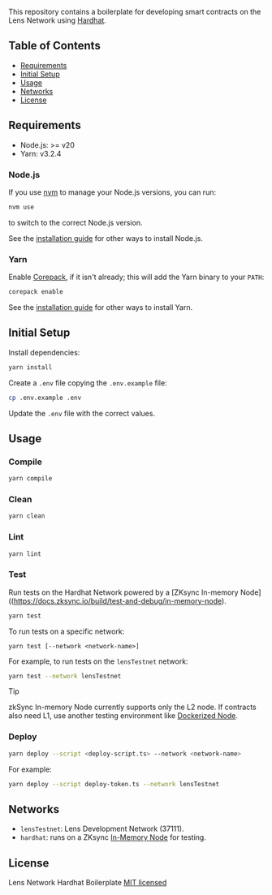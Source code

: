 

This repository contains a boilerplate for developing smart contracts on the Lens Network using [Hardhat](https://hardhat.org/).

## Table of Contents <!-- omit in toc -->

- [Requirements](#requirements)
- [Initial Setup](#initial-setup)
- [Usage](#usage)
- [Networks](#networks)
- [License](#license)

## Requirements

- Node.js: >= v20
- Yarn: v3.2.4

### Node.js <!-- omit in toc -->

If you use [nvm](https://github.com/nvm-sh/nvm) to manage your Node.js versions, you can run:

```bash
nvm use
```

to switch to the correct Node.js version.

See the [installation guide](https://nodejs.org/en/download/package-manager) for other ways to install Node.js.

### Yarn <!-- omit in toc -->

Enable [Corepack](https://www.totaltypescript.com/how-to-use-corepack), if it isn't already; this will add the Yarn binary to your `PATH`:

```bash
corepack enable
```

See the [installation guide](https://yarnpkg.com/getting-started/install) for other ways to install Yarn.

## Initial Setup

Install dependencies:

```bash
yarn install
```

Create a `.env` file copying the `.env.example` file:

```bash
cp .env.example .env
```

Update the `.env` file with the correct values.

## Usage

### Compile <!-- omit in toc -->

```bash
yarn compile
```

### Clean <!-- omit in toc -->

```bash
yarn clean
```

### Lint <!-- omit in toc -->

```bash
yarn lint
```

### Test <!-- omit in toc -->

Run tests on the Hardhat Network powered by a [ZKsync In-memory Node]((https://docs.zksync.io/build/test-and-debug/in-memory-node).

```bash
yarn test
```

To run tests on a specific network:

```
yarn test [--network <network-name>]
```

For example, to run tests on the `lensTestnet` network:

```bash
yarn test --network lensTestnet
```

> [!TIP]
> zkSync In-memory Node currently supports only the L2 node. If contracts also need L1, use another testing environment like [Dockerized Node](https://docs.zksync.io/build/test-and-debug/dockerized-l1-l2-nodes).

### Deploy <!-- omit in toc -->

```bash
yarn deploy --script <deploy-script.ts> --network <network-name>
```

For example:

```bash
yarn deploy --script deploy-token.ts --network lensTestnet
```

## Networks

- `lensTestnet`: Lens Development Network (37111).
- `hardhat`: runs on a ZKsync [In-Memory Node](https://docs.zksync.io/build/test-and-debug/in-memory-node) for testing.

## License

Lens Network Hardhat Boilerplate [MIT licensed](./LICENSE)
